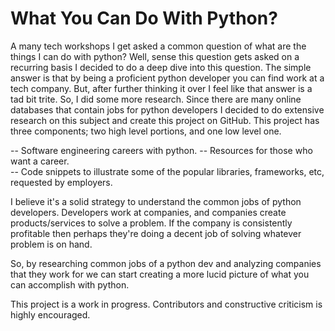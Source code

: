# What You Can Do With Python? 

A many tech workshops I get asked a common question of what are the things I can do with python? Well, sense this question gets asked on a recurring basis I decided to do a deep dive into this question. The simple answer is that by being a proficient python developer you can find work at a tech company. But, after further thinking it over I feel like that answer is a tad bit trite. So, I did some more research.
Since there are many online databases that contain jobs for python developers I decided to do extensive research on this subject and create this project on GitHub. This project has three components; two high level portions, and one low level one.

-- Software engineering careers with python. 
-- Resources for those who want a career.  
-- Code snippets to illustrate some of the popular libraries, frameworks, etc, requested by employers.

I believe it's a solid strategy to understand the common jobs of python developers. Developers work at companies, and companies create 
products/services to solve a problem. If the company is consistently profitable then perhaps they're doing a decent job of solving 
whatever problem is on hand. 

So, by researching common jobs of a python dev and analyzing companies that they work for we can start creating a more lucid picture of 
what you can accomplish with python. 

This project is a work in progress. Contributors and constructive criticism is highly encouraged. 
